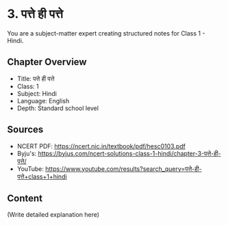 # 3. पत्ते ही पत्ते

You are a subject-matter expert creating structured notes for Class 1 - Hindi.

## Chapter Overview
- Title: पत्ते ही पत्ते
- Class: 1
- Subject: Hindi
- Language: English
- Depth: Standard school level

## Sources
- NCERT PDF: https://ncert.nic.in/textbook/pdf/hesc0103.pdf
- Byju's: https://byjus.com/ncert-solutions-class-1-hindi/chapter-3-पत्ते-ही-पत्ते/
- YouTube: https://www.youtube.com/results?search_query=पत्ते-ही-पत्ते+class+1+hindi

## Content
(Write detailed explanation here)
